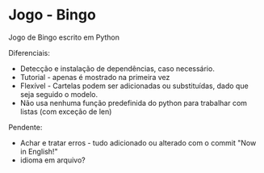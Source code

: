 # Jogo - Bingo
Jogo de Bingo escrito em Python

Diferenciais:

* Detecção e instalação de dependências, caso necessário.
* Tutorial - apenas é mostrado na primeira vez
* Flexível - Cartelas podem ser adicionadas ou substituídas, dado que seja seguido o modelo.
* Não usa nenhuma função predefinida do python para trabalhar com listas (com exceção de len)

Pendente:
* Achar e tratar erros - tudo adicionado ou alterado com o commit "Now in English!"
* idioma em arquivo?